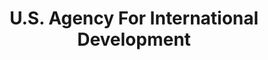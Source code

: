 ---
# This topic lives at
# https://digital.gov/topics/us-agency-for-international-development

# Topic Title
title: "U.S. Agency For International Development"

# description — keep it short and clear
summary: ""

# Weight
weight: 1

# For more information on managing topics,
# see https://github.com/GSA/digitalgov.gov/wiki/topics
---